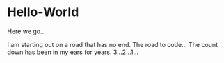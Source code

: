 # Hello-World
Here we go...

<p>I am starting out on a road that has no end. The road to code...
The count down has been in my ears for years. 3...2...1...</p>

